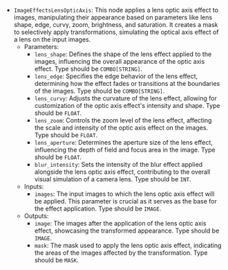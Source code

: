 - `ImageEffectsLensOpticAxis`: This node applies a lens optic axis effect to images, manipulating their appearance based on parameters like lens shape, edge, curvy, zoom, brightness, and saturation. It creates a mask to selectively apply transformations, simulating the optical axis effect of a lens on the input images.
    - Parameters:
        - `lens_shape`: Defines the shape of the lens effect applied to the images, influencing the overall appearance of the optic axis effect. Type should be `COMBO[STRING]`.
        - `lens_edge`: Specifies the edge behavior of the lens effect, determining how the effect fades or transitions at the boundaries of the images. Type should be `COMBO[STRING]`.
        - `lens_curvy`: Adjusts the curvature of the lens effect, allowing for customization of the optic axis effect's intensity and shape. Type should be `FLOAT`.
        - `lens_zoom`: Controls the zoom level of the lens effect, affecting the scale and intensity of the optic axis effect on the images. Type should be `FLOAT`.
        - `lens_aperture`: Determines the aperture size of the lens effect, influencing the depth of field and focus area in the image. Type should be `FLOAT`.
        - `blur_intensity`: Sets the intensity of the blur effect applied alongside the lens optic axis effect, contributing to the overall visual simulation of a camera lens. Type should be `INT`.
    - Inputs:
        - `images`: The input images to which the lens optic axis effect will be applied. This parameter is crucial as it serves as the base for the effect application. Type should be `IMAGE`.
    - Outputs:
        - `image`: The images after the application of the lens optic axis effect, showcasing the transformed appearance. Type should be `IMAGE`.
        - `mask`: The mask used to apply the lens optic axis effect, indicating the areas of the images affected by the transformation. Type should be `MASK`.
